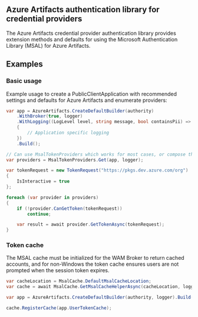 ## Azure Artifacts authentication library for credential providers

The Azure Artifacts credential provider authentication library provides extension methods and defaults for using the Microsoft Authentication Library (MSAL) for Azure Artifacts.

## Examples

### Basic usage

Example usage to create a PublicClientApplication with recommended settings and defaults for Azure Artifacts and enumerate providers:

```csharp
var app = AzureArtifacts.CreateDefaultBuilder(authority)
    .WithBroker(true, logger)
    .WithLogging((LogLevel level, string message, bool containsPii) =>
    {
        // Application specific logging
    })
    .Build();

// Can use MsalTokenProviders which works for most cases, or compose the token providers manually
var providers = MsalTokenProviders.Get(app, logger);

var tokenRequest = new TokenRequest("https://pkgs.dev.azure.com/org")
{
    IsInteractive = true
};

foreach (var provider in providers)
{
    if (!provider.CanGetToken(tokenRequest))
        continue;

    var result = await provider.GetTokenAsync(tokenRequest);
}
```

### Token cache

The MSAL cache must be initialized for the WAM Broker to return cached accounts, and for non-Windows the token cache ensures users are not prompted when the session token expires.

```csharp
var cacheLocation = MsalCache.DefaultMsalCacheLocation;
var cache = await MsalCache.GetMsalCacheHelperAsync(cacheLocation, logger);

var app = AzureArtifacts.CreateDefaultBuilder(authority, logger).Build();

cache.RegisterCache(app.UserTokenCache);
```

